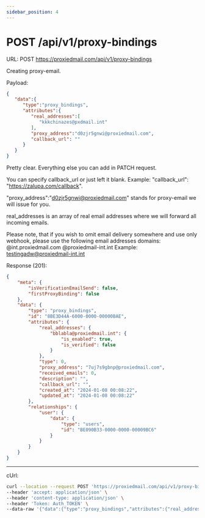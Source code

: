 ```yaml
---
sidebar_position: 4
---
```


# POST /api/v1/proxy-bindings

URL: POST https://proxiedmail.com/api/v1/proxy-bindings

Creating proxy-email.

Payload:

```json
{
   "data":{
      "type":"proxy_bindings",
      "attributes":{
         "real_addresses":[
            "kkkchinazes@pxdmail.int"
         ],
         "proxy_address":"d0zjr5gnwi@proxiedmail.com",
         "callback_url": ""
      }
   }
}
```

Pretty clear. Everything else you can add in PATCH request. 

You can specify callback_url or just left it blank. Example:
"callback_url": "https://zalupa.com/callback".

"proxy_address":"d0zjr5gnwi@proxiedmail.com" stands for proxy-email we will issue for you.

real_addresses is an array of real email addresses where we will forward all incoming emails.


Please note, that if you wish to omit email delivery somewhere and use only webhook, please use the following email addresses domains:
    @int.proxiedmail.com
    @proxiedmail-int.int
Example: testingadw@proxiedmail-int.int


Response (201):
```json
{
    "meta": {
        "isVerificationEmailSend": false,
        "firstProxyBinding": false
    },
    "data": {
        "type": "proxy_bindings",
        "id": "8BE3D44A-6000-0000-00000BAE",
        "attributes": {
            "real_addresses": {
                "bblabla@proxiedmail.int": {
                    "is_enabled": true,
                    "is_verified": false
                }
            },
            "type": 0,
            "proxy_address": "7uj7s9gbnp@proxiedmail.com",
            "received_emails": 0,
            "description": "",
            "callback_url": "",
            "created_at": "2024-01-08 00:08:22",
            "updated_at": "2024-01-08 00:08:22"
        },
        "relationships": {
            "user": {
                "data": {
                    "type": "users",
                    "id": "BE090B33-0000-0000-00009BC6"
                }
            }
        }
    }
}
```



---

cUrl:

```bash
curl --location --request POST 'https://proxiedmail.com/api/v1/proxy-bindings' \
--header 'accept: application/json' \
--header 'content-type: application/json' \
--header 'Token: Auth_TOKEN' \
--data-raw '{"data":{"type":"proxy_bindings","attributes":{"real_addresses":["kkkchinazes@pxdmail.int"],"proxy_address":"q1v9nj1gkw@proxiedmail.com"}}}'
```